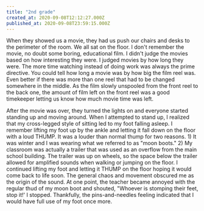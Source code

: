 ```yaml
---
title: "2nd grade"
created_at: 2020-09-08T12:12:27.000Z
published_at: 2020-09-08T23:59:15.000Z
---
```

When they showed us a movie, they had us push our chairs and desks to the perimeter of the room. We all sat on the floor. I don't remember the movie, no doubt some boring, educational film. I didn't judge the movies based on how interesting they were. I judged movies by how long they were. The more time watching instead of doing work was always the prime directive. You could tell how long a movie was by how big the film reel was. Even better if there was more than one reel that had to be changed somewhere in the middle. As the film slowly unspooled from the front reel to the back one, the amount of film left on the front reel was a good timekeeper letting us know how much movie time was left.

After the movie was over, they turned the lights on and everyone started standing up and moving around. When I attempted to stand up, I realized that my cross-legged style of sitting led to my foot falling asleep. I remember lifting my foot up by the ankle and letting it fall down on the floor with a loud THUMP. It was a louder than normal thump for two reasons. 1) It was winter and I was wearing what we referred to as "moon boots." 2) My classroom was actually a trailer that was used as an overflow from the main school building. The trailer was up on wheels, so the space below the trailer allowed for amplified sounds when walking or jumping on the floor. I continued lifting my foot and letting it THUMP on the floor hoping it would come back to life soon. The general chaos and movement obscured me as the origin of the sound. At one point, the teacher became annoyed with the regular thud of my moon boot and shouted, "Whoever is stomping their feet, stop it!' I stopped. Thankfully, the pins-and-needles feeling indicated that I would have full use of my foot once more.
